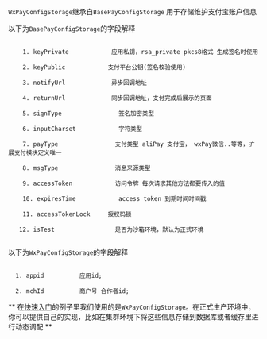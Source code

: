 `WxPayConfigStorage`继承自`BasePayConfigStorage` 用于存储维护支付宝账户信息



以下为`BasePayConfigStorage`的字段解释

```

    1. keyPrivate            应用私钥，rsa_private pkcs8格式 生成签名时使用

    2. keyPublic            支付平台公钥(签名校验使用)    

    3. notifyUrl             异步回调地址

    4. returnUrl             同步回调地址，支付完成后展示的页面

    5. signType                签名加密类型

    6. inputCharset            字符类型    

    7. payType                支付类型 aliPay 支付宝， wxPay微信..等等，扩展支付模块定义唯一

    8. msgType                消息来源类型

    9. accessToken            访问令牌 每次请求其他方法都要传入的值

    10. expiresTime            access token 到期时间时间戳

    11. accessTokenLock     授权码锁
 
   12. isTest                 是否为沙箱环境，默认为正式环境


```


以下为`WxPayConfigStorage`的字段解释

```

  1. appid          应用id;

  2. mchId          商户号 合作者id;

```

 ** 在[快速入门](微信_快速入门?parent=微信)的例子里我们使用的是`WxPayConfigStorage`。在正式生产环境中，你可以提供自己的实现，比如在集群环境下将这些信息存储到数据库或者缓存里进行动态调配 **

<br/>

